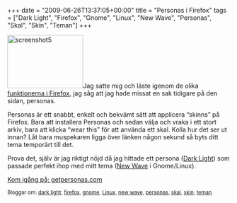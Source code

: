 +++
date = "2009-06-26T13:37:05+00:00"
title = "Personas i Firefox"
tags = ["Dark Light", "Firefox", "Gnome", "Linux", "New Wave", "Personas", "Skal", "Skin", "Teman"]
+++

<img class="alignright size-full wp-image-163" title="screenshot5" src="/images/2009/06/screenshot5.png" alt="screenshot5" width="171" height="120" />Jag satte mig och läste igenom de olika [funktionerna i Firefox][1], jag såg att jag hade missat en sak tidigare på den sidan, personas.

Personas är ett snabbt, enkelt och bekvämt sätt att applicera &#8220;skinns&#8221; på Firefox. Bara att installera Personas och sedan välja och vraka i ett stort arkiv, bara att klicka &#8220;wear this&#8221; för att använda ett skal. Kolla hur det ser ut innan? Låt bara muspekaren ligga över länken någon sekund så byts ditt tema temporärt till det.

Prova det, själv är jag riktigt nöjd då jag hittade ett persona ([Dark Light][2]) som passade perfekt ihop med mitt tema ([New Wave][3] i Gnome/Linux).

[Kom igång på; getpersonas.com][4]

<small> <p class='technorati-tags'>
  Bloggar om: <a class='technorati-link' href='http://bloggar.se/om/dark+light' rel='tag' target='_self'>dark light</a>, <a class='technorati-link' href='http://bloggar.se/om/firefox' rel='tag' target='_self'>firefox</a>, <a class='technorati-link' href='http://bloggar.se/om/gnome' rel='tag' target='_self'>gnome</a>, <a class='technorati-link' href='http://bloggar.se/om/Linux' rel='tag' target='_self'>Linux</a>, <a class='technorati-link' href='http://bloggar.se/om/new+wave' rel='tag' target='_self'>new wave</a>, <a class='technorati-link' href='http://bloggar.se/om/personas' rel='tag' target='_self'>personas</a>, <a class='technorati-link' href='http://bloggar.se/om/skal' rel='tag' target='_self'>skal</a>, <a class='technorati-link' href='http://bloggar.se/om/skin' rel='tag' target='_self'>skin</a>, <a class='technorati-link' href='http://bloggar.se/om/teman' rel='tag' target='_self'>teman</a>
</p></small>

 [1]: http://www.mozilla.com/en-US/firefox/features/
 [2]: http://www.getpersonas.com/persona/2167
 [3]: http://www.gnome-look.org/content/show.php?content=87134
 [4]: http://www.getpersonas.com/
